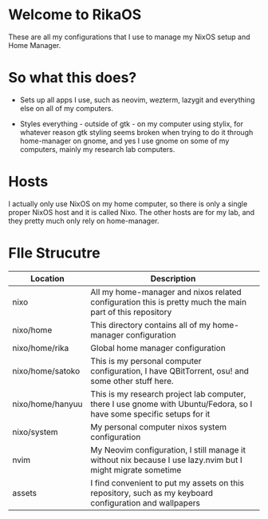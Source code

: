 # Welcome to RikaOS

These are all my configurations that I use to manage my NixOS setup and Home Manager.

# So what this does?

- Sets up all apps I use, such as neovim, wezterm, lazygit and everything else on all of my computers.

* Styles everything - outside of gtk - on my computer using stylix, for whatever reason gtk styling seems broken when trying to do it through home-manager on gnome, and yes I use gnome on some of my computers, mainly my research lab computers.

# Hosts

I actually only use NixOS on my home computer, so there is only a single proper NixOS host and it is called Nixo. The other hosts are for my lab, and they pretty much only rely on home-manager.

# FIle Strucutre

| Location         | Description                                                                                                           |
| ---------------- | --------------------------------------------------------------------------------------------------------------------- |
| nixo             | All my home-manager and nixos related configuration this is pretty much the main part of this repository              |
| nixo/home        | This directory contains all of my home-manager configuration                                                          |
| nixo/home/rika   | Global home manager configuration                                                                                     |
| nixo/home/satoko | This is my personal computer configuration, I have QBitTorrent, osu! and some other stuff here.                       |
| nixo/home/hanyuu | This is my research project lab computer, there I use gnome with Ubuntu/Fedora, so I have some specific setups for it |
| nixo/system      | My personal computer nixos system configuration                                                                       |
| nvim             | My Neovim configuration, I still manage it without nix because I use lazy.nvim but I might migrate sometime           |
| assets           | I find convenient to put my assets on this repository, such as my keyboard configuration and wallpapers               |
